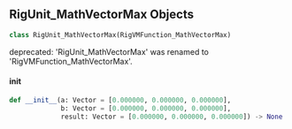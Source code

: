 ## RigUnit_MathVectorMax Objects

```python
class RigUnit_MathVectorMax(RigVMFunction_MathVectorMax)
```

deprecated: 'RigUnit_MathVectorMax' was renamed to 'RigVMFunction_MathVectorMax'.

<a id="unreal.RigUnit_MathVectorMax.__init__"></a>

#### __init__

```python
def __init__(a: Vector = [0.000000, 0.000000, 0.000000],
             b: Vector = [0.000000, 0.000000, 0.000000],
             result: Vector = [0.000000, 0.000000, 0.000000]) -> None
```

<a id="unreal.RigVMFunction_MathVectorNegate"></a>
